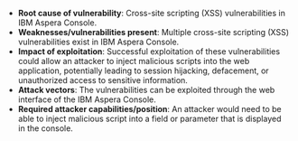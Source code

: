 - **Root cause of vulnerability**: Cross-site scripting (XSS) vulnerabilities in IBM Aspera Console.
- **Weaknesses/vulnerabilities present**: Multiple cross-site scripting (XSS) vulnerabilities exist in IBM Aspera Console.
- **Impact of exploitation**: Successful exploitation of these vulnerabilities could allow an attacker to inject malicious scripts into the web application, potentially leading to session hijacking, defacement, or unauthorized access to sensitive information.
- **Attack vectors**:  The vulnerabilities can be exploited through the web interface of the IBM Aspera Console.
- **Required attacker capabilities/position**: An attacker would need to be able to inject malicious script into a field or parameter that is displayed in the console.